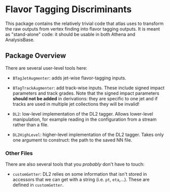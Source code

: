 Flavor Tagging Discriminants
============================

This package contains the relatively trivial code that atlas uses to
transform the raw outputs from vertex finding into flavor tagging
outputs. It is meant as "stand-alone" code: it should be usable in
both Athena and AnalysisBase.

Package Overview
----------------

There are several user-level tools here:

   - `BTagJetAugmenter`: adds jet-wise flavor-tagging inputs.

   - `BTagTrackAugmenter`: add track-wise inputs. These include signed
      impact parameters and track grades. Note that the signed impact
      parameters **should not be added** in derivations: they are
      specific to one jet and if tracks are used in multiple jet
      collections they will be invalid!

   - `DL2`: low-level implementation of the DL2 tagger. Allows
     lower-level manipulation, for example reading in the
     configuration from a stream rather than a file.

   - `DL2HighLevel`: higher-level implementation of the DL2 tagger. Takes
     only one argument to construct: the path to the saved NN file.

### Other Files ###

There are also several tools that you _probably_ don't have to touch:

 - `customGetter`: DL2 relies on some information that isn't stored in
   accessors that we can get with a string (i.e. `pt`,
   `eta`,...). These are defined in `customGetter`.
